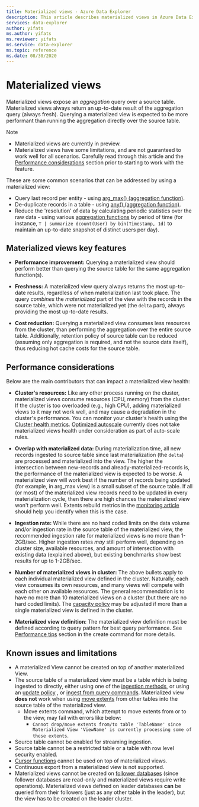 ```yaml
---
title: Materialized views - Azure Data Explorer
description: This article describes materialized views in Azure Data Explorer.
services: data-explorer
author: yifats
ms.author: yifats
ms.reviewer: yifats
ms.service: data-explorer
ms.topic: reference
ms.date: 08/30/2020
---
```

# Materialized views

Materialized views expose an *aggregation* query over a source table.
Materialized views always return an up-to-date result of the aggregation query (always fresh).
Querying a materialized view is expected to be more performant than running the aggregation directly over the source table.

> [!NOTE] 
> * Materialized views are currently in preview.
> * Materialized views have some limitations, and are not guaranteed to work well for all scenarios.
    Carefully read through this article and the [Performance considerations](#performance-considerations) section
    prior to starting to work with the feature.

These are some common scenarios that can be addressed by using a materialized view:

* Query last record per entity - using [arg_max() (aggregation function)](../../query/arg-max-aggfunction.md).
* De-duplicate records in a table - using [any() (aggregation function)](../../query/any-aggfunction.md).
* Reduce the 'resolution' of data by calculating periodic statistics over the raw data - using various
[aggregation functions](materialized-view-create-alter.md#supported-aggregation-functions) by period of time
 (for instance, `T | summarize dcount(User) by bin(Timestamp, 1d)` to maintain 
an up-to-date snapshot of distinct users per day).

## Materialized views key features

* **Performance improvement:** Querying a materialized view should perform better than querying the source
 table for the same aggregation function(s).

* **Freshness:** A materialized view query always returns the most up-to-date results, regardless of when
materialization last took place. The query *combines* the *materialized* part of the view with
the records in the source table, which were not materialized yet (the `delta` part), always providing the most
up-to-date results.

* **Cost reduction:** Querying a materialized view consumes less resources from the cluster, than performing
the aggregation over the entire source table. Additionally, retention policy of source table can be reduced
(assuming only aggregation is required, and not the source data itself), thus reducing hot cache costs for the 
source table.

## Performance considerations

Below are the main contributors that can impact a materialized view health:

* **Cluster's resources:** Like any other process running on the cluster, materialized views consume
resources (CPU, memory) from the cluster. If the cluster is too overloaded (e.g., high CPU), adding materialized
views to it may not work well, and may cause a degradation in the cluster's performance.
You can monitor your cluster's health using the [Cluster health metrics](../../../using-metrics.md#cluster-health-metrics).
[Optimized autoscale](../../../manage-cluster-horizontal-scaling.md#optimized-autoscale) currently does not take materialized views health under consideration as part of auto-scale rules.

* **Overlap with materialized data:** During materialization time, all new records ingested to source table
since last materialization (the `delta`) are processed and materialized into the view. The higher the intersection
between new-records and already-materialized-records is, the performance of the materialized view is expected to be worse.
A materialized view will work best if the number of records being updated (for example, in arg_max view) is a small subset
 of the source table. If all (or most) of the materialized view records need to be updated in every materialization
cycle, then there are high chances the materialized view won't perform well.
 Extents rebuild metrics in the [monitoring article](materialized-view-monitoring.md#troubleshooting) should help you identify when this is the case.

* **Ingestion rate:** While there are no hard coded limits on the data volume and/or ingestion rate in the source
 table of the materialized view, the recommended ingestion rate for materialized views is no more than 1-2GB/sec.
Higher ingestion rates *may* still perform well, depending on cluster size, available resources, and amount of intersection
with existing data (explained above), but existing benchmarks show best
results for up to 1-2GB/sec.

* **Number of materialized views in cluster:** The above bullets apply
to each individual materialized view defined in the cluster. Naturally,
each view consumes its own resources, and many views will compete with
each other on available resources. The general recommendation is to have
no more than 10 materialized views on a cluster (but there are no hard
coded limits). The [capacity policy](materialized-view-policies.md#materialized-view-capacity-policy)  may be adjusted if more than a single
materialized view is defined in the cluster.

* **Materialized view definition**: The materialized view definition must be defined according to
query pattern for best query performance. See [Performance tips](materialized-view-create-alter.md#performance-tips) section in the create command for more details.

## Known issues and limitations

* A materialized View cannot be created on top of another materialized View.
* The source table of a materialized view must be a table which is being ingested to directly,
either using one of the [ingestion methods](../../../ingest-data-overview.md#ingestion-methods-and-tools),
 or using an [update policy](../updatepolicy.md)
, or [ingest from query commands](../data-ingestion/ingest-from-query.md).
Materialized view **does not** work when using [move extents](../move-extents.md) from other tables into the source table of the materialized view.
    * Move extents command, which attempt to move extents from or to the view, may fail with errors like below:
        * `Cannot drop/move extents from/to table 'TableName' since Materialized View 'ViewName' is currently processing some of these extents`.
* Source table cannot be enabled for streaming ingestion.
* Source table cannot be a restricted table or a table with row level security enabled.
* [Cursor functions](../databasecursor.md#cursor-functions) cannot be used on top 
of materialized views.
* Continuous export from a materialized view is not supported.
* Materialized views cannot be created on [follower databases](../../../follower.md) (since follower databases are read-only and materialized views require write
operations). Materialized views defined on leader databases **can** be queried
from their followers (just as any other table in the leader), but the view has
 to be created on the leader cluster.